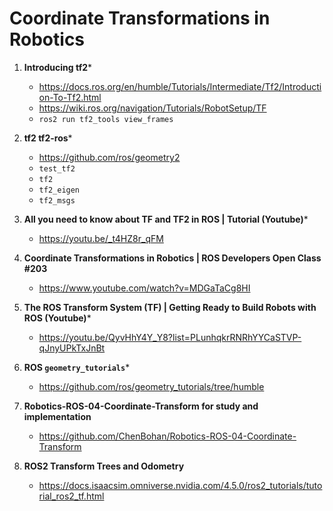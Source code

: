 # Coordinate Transformations in Robotics 

1. **Introducing tf2***
   * https://docs.ros.org/en/humble/Tutorials/Intermediate/Tf2/Introduction-To-Tf2.html
   * https://wiki.ros.org/navigation/Tutorials/RobotSetup/TF
   * `ros2 run tf2_tools view_frames`

2. **tf2 tf2-ros***
   - https://github.com/ros/geometry2
   - `test_tf2`
   - `tf2`
   - `tf2_eigen`
   - `tf2_msgs`
     
2. **All you need to know about TF and TF2 in ROS | Tutorial (Youtube)***
   * https://youtu.be/_t4HZ8r_qFM

     
3. **Coordinate Transformations in Robotics | ROS Developers Open Class #203**
    * https://www.youtube.com/watch?v=MDGaTaCg8HI


4. **The ROS Transform System (TF) | Getting Ready to Build Robots with ROS (Youtube)***
   * https://youtu.be/QyvHhY4Y_Y8?list=PLunhqkrRNRhYYCaSTVP-qJnyUPkTxJnBt

     
5. **ROS `geometry_tutorials`***
   * https://github.com/ros/geometry_tutorials/tree/humble

     
6. **Robotics-ROS-04-Coordinate-Transform for study and implementation**
   * https://github.com/ChenBohan/Robotics-ROS-04-Coordinate-Transform


7. **ROS2 Transform Trees and Odometry**
   * https://docs.isaacsim.omniverse.nvidia.com/4.5.0/ros2_tutorials/tutorial_ros2_tf.html

    

